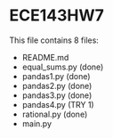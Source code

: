# ECE143HW7

This file contains 8 files:

- README.md
- equal_sums.py (done)
- pandas1.py (done)
- pandas2.py (done)
- pandas3.py (done)
- pandas4.py (TRY 1)
- rational.py (done)
- main.py
